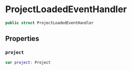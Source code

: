 # ProjectLoadedEventHandler

``` swift
public struct ProjectLoadedEventHandler
```

## Properties

### `project`

``` swift
var project: Project
```
